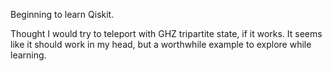 Beginning to learn Qiskit.

Thought I would try to teleport with GHZ tripartite state, if it works.  It seems like it should work in my head, but a worthwhile example to explore while learning.
